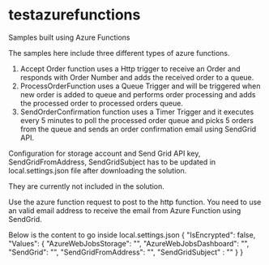 # testazurefunctions
Samples built using Azure Functions

The samples here include three different types of azure functions.
1. Accept Order function uses a Http trigger to receive an Order and responds with Order Number and adds the received order to a queue.
2. ProcessOrderFunction uses a Queue Trigger and will be triggered when new order is added to queue 
   and performs order processing and adds the processed order to processed orders queue.
3. SendOrderConfirmation function uses a Timer Trigger and it executes every 5 minutes to poll the processed order queue and picks 5 orders
from the queue and sends an order confirmation email using SendGrid API.

Configuration for storage account and Send Grid API key, SendGridFromAddress, SendGridSubject has to be updated in local.settings.json file after downloading the solution.

They are currently not included in the solution.

Use the azure function request to post to the http function. You need to use an valid email address to receive the email from Azure Function using SendGrid.

Below is the content to go inside local.settings.json
{
    "IsEncrypted": false,
  "Values": {
    "AzureWebJobsStorage": "",
    "AzureWebJobsDashboard": "",
    "SendGrid": "",
    "SendGridFromAddress": "",
    "SendGridSubject" : ""
  }
}
